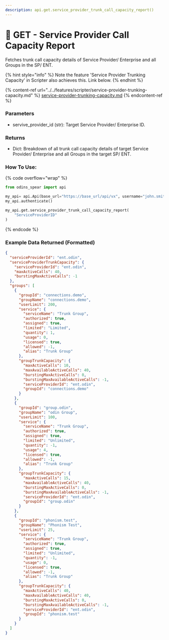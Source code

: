 ```yaml
---
description: api.get.service_provider_trunk_call_capacity_report()
---
```


# 📂 GET - Service Provider Call Capacity Report

Fetches trunk call capacity details of Service Provider/ Enterprise and all Groups in the SP/ ENT.

{% hint style="info" %}
Note the feature 'Service Provider Trunking Capacity' in Scripter also achieves this. Link below.
{% endhint %}

{% content-ref url="../../features/scripter/service-provider-trunking-capacity.md" %}
[service-provider-trunking-capacity.md](../../features/scripter/service-provider-trunking-capacity.md)
{% endcontent-ref %}

### Parameters&#x20;

* servive\_provider\_id (str): Target Service Provider/ Enterprise ID.

### Returns

* Dict: Breakdown of all trunk call capacity details of target Service Provider/ Enterprise and all Groups in the target SP/ ENT.

### How To Use:

{% code overflow="wrap" %}
```python
from odins_spear import api

my_api= api.Api(base_url="https://base_url/api/vx", username="john.smith", password="ODIN_INSTANCE_1")
my_api.authenticate()

my_api.get.service_provider_trunk_call_capacity_report(
    "ServiceProviderID"
)
```
{% endcode %}

### Example Data Returned (Formatted)

```json
{
  "serviceProviderId": "ent.odin",
  "serviceProviderTrunkCapacity": {
    "serviceProviderId": "ent.odin",
    "maxActiveCalls": 40,
    "burstingMaxActiveCalls": -1
  },
  "groups": [
    {
      "groupId": "connections.demo",
      "groupName": "connections.demo",
      "userLimit": 200,
      "service": {
        "serviceName": "Trunk Group",
        "authorized": true,
        "assigned": true,
        "limited": "Limited",
        "quantity": 1,
        "usage": 0,
        "licensed": true,
        "allowed": -1,
        "alias": "Trunk Group"
      },
      "groupTrunkCapacity": {
        "maxActiveCalls": 10,
        "maxAvailableActiveCalls": 40,
        "burstingMaxActiveCalls": 0,
        "burstingMaxAvailableActiveCalls": -1,
        "serviceProviderId": "ent.odin",
        "groupId": "connections.demo"
      }
    },
    {
      "groupId": "group.odin",
      "groupName": "odin Group",
      "userLimit": 100,
      "service": {
        "serviceName": "Trunk Group",
        "authorized": true,
        "assigned": true,
        "limited": "Unlimited",
        "quantity": -1,
        "usage": 4,
        "licensed": true,
        "allowed": -1,
        "alias": "Trunk Group"
      },
      "groupTrunkCapacity": {
        "maxActiveCalls": 15,
        "maxAvailableActiveCalls": 40,
        "burstingMaxActiveCalls": 0,
        "burstingMaxAvailableActiveCalls": -1,
        "serviceProviderId": "ent.odin",
        "groupId": "group.odin"
      }
    },
    {
      "groupId": "phonism.test",
      "groupName": "Phonism Test",
      "userLimit": 25,
      "service": {
        "serviceName": "Trunk Group",
        "authorized": true,
        "assigned": true,
        "limited": "Unlimited",
        "quantity": -1,
        "usage": 0,
        "licensed": true,
        "allowed": -1,
        "alias": "Trunk Group"
      },
      "groupTrunkCapacity": {
        "maxActiveCalls": 40,
        "maxAvailableActiveCalls": 40,
        "burstingMaxActiveCalls": 0,
        "burstingMaxAvailableActiveCalls": -1,
        "serviceProviderId": "ent.odin",
        "groupId": "phonism.test"
      }
    }
  ]
}
```
